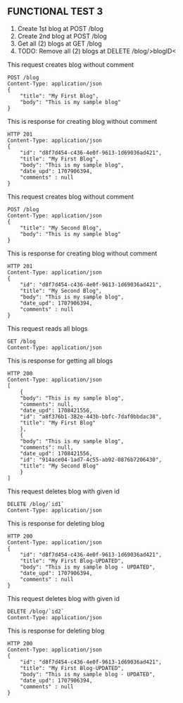 ## FUNCTIONAL TEST 3
1) Create 1st blog at POST /blog
2) Create 2nd blog at POST /blog
3) Get all (2) blogs at GET /blog
4) TODO: Remove all (2) blogs at DELETE /blog/>blogID<

This request creates blog without comment
```docassertrequest
POST /blog
Content-Type: application/json
{
    "title": "My First Blog",
    "body": "This is my sample blog"
}
```

This is response for creating blog without comment
```docassertresponse
HTTP 201
Content-Type: application/json
{
    "id": "d8f7d454-c436-4e0f-9613-1d69036ad421",
    "title": "My First Blog",
    "body": "This is my sample blog",
    "date_upd": 1707906394,
    "comments" : null
}
```
[ignore]: # ($.id)
[ignore]: # ($.date_upd)
[let id1]: # ($.id)



This request creates blog without comment
```docassertrequest
POST /blog
Content-Type: application/json
{
    "title": "My Second Blog",
    "body": "This is my sample blog"
}
```

This is response for creating blog without comment
```docassertresponse
HTTP 201
Content-Type: application/json
{
    "id": "d8f7d454-c436-4e0f-9613-1d69036ad421",
    "title": "My Second Blog",
    "body": "This is my sample blog",
    "date_upd": 1707906394,
    "comments" : null
}
```
[ignore]: # ($.id)
[ignore]: # ($.date_upd)
[let id2]: # ($.id)


This request reads all blogs
```docassertrequest
GET /blog
Content-Type: application/json
```

This is response for getting all blogs
```docassertresponse
HTTP 200
Content-Type: application/json
[
    {
    "body": "This is my sample blog",
    "comments": null,
    "date_upd": 1708421556,
    "id": "a8f376b1-382e-443b-bbfc-7daf0bbdac38",
    "title": "My First Blog"
    },
    {
    "body": "This is my sample blog",
    "comments": null,
    "date_upd": 1708421556,
    "id": "914ace04-1ad7-4c55-ab92-0876b7206430",
    "title": "My Second Blog"
    }
]
```
[ignore]: # ($[*].id)
[ignore]: # ($[*].date_upd)
[ignore]: # ($[*].comments)
[ignore-order]: # ($)

This request deletes blog with given id
```docassertrequest
DELETE /blog/`id1`
Content-Type: application/json
```

This is response for deleting blog
```docassertresponse
HTTP 200
Content-Type: application/json
{
    "id": "d8f7d454-c436-4e0f-9613-1d69036ad421",
    "title": "My First Blog-UPDATED",
    "body": "This is my sample blog - UPDATED",
    "date_upd": 1707906394,
    "comments" : null
}
```
[ignore]: # ($.id)
[ignore]: # ($.date_upd)
[ignore]: # ($.body)
[ignore]: # ($.title)
[ignore]: # ($.comments)

This request deletes blog with given id
```docassertrequest
DELETE /blog/`id2`
Content-Type: application/json
```

This is response for deleting blog
```docassertresponse
HTTP 200
Content-Type: application/json
{
    "id": "d8f7d454-c436-4e0f-9613-1d69036ad421",
    "title": "My First Blog-UPDATED",
    "body": "This is my sample blog - UPDATED",
    "date_upd": 1707906394,
    "comments" : null
}
```
[ignore]: # ($.id)
[ignore]: # ($.date_upd)
[ignore]: # ($.body)
[ignore]: # ($.title)
[ignore]: # ($.comments)